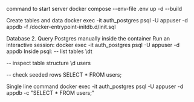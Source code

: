 command to start server
docker compose --env-file .env up -d --build

Create tables and data 
docker exec -it auth_postgres psql -U appuser -d appdb -f /docker-entrypoint-initdb.d/init.sql


Database 
2. Query Postgres manually inside the container
Run an interactive session:
docker exec -it auth_postgres psql -U appuser -d appdb
Inside psql:
-- list tables
\dt

-- inspect table structure
\d users

-- check seeded rows
SELECT * FROM users;


Single line command 
docker exec -it auth_postgres psql -U appuser -d appdb -c "SELECT * FROM users;"
